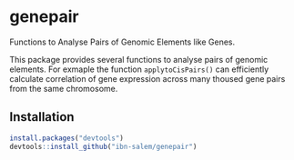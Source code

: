 # genepair
Functions to Analyse Pairs of Genomic Elements like Genes.

This package provides several functions to analyse pairs of genomic elements. For exmaple the function ```applytoCisPairs()``` can efficiently calculate correlation of gene expression across many thoused gene pairs from the same chromosome.


## Installation
```R
install.packages("devtools")
devtools::install_github("ibn-salem/genepair")
```
